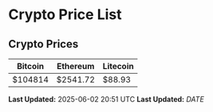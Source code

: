 # Crypto Price List

## Crypto Prices
| Bitcoin | Ethereum | Litecoin |
| ------- | -------- | -------- |
| $104814 | $2541.72 | $88.93 |
**Last Updated:** 2025-06-02 20:51 UTC
**Last Updated:** $DATE$
